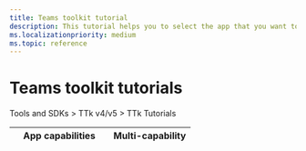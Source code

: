 ```yaml
---
title: Teams toolkit tutorial
description: This tutorial helps you to select the app that you want to build. 
ms.localizationpriority: medium
ms.topic: reference
---
```

# Teams toolkit tutorials

Tools and SDKs > TTk v4/v5 > TTk Tutorials

| | App capabilities | | Multi-capability|
|--------|-------------|--------|--------|

